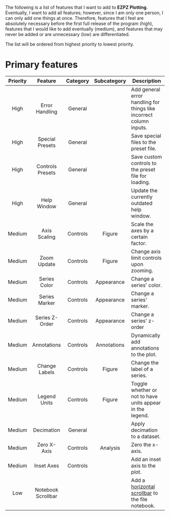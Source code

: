 The following is a list of features that I want to add to **EZPZ Plotting**. Eventually, I want to add all features; however, since I am only one person, I can only add one things at once. Therefore, features that I feel are absolutely necessary before the first full release of the program (high), features that I would like to add eventually (medium), and features that may never be added or are unnecessary (low) are differentiated.

The list will be ordered from highest priority to lowest priority.

# Primary features

| Priority | Feature | Category | Subcategory | Description |
|:--:|:--:|:--:|:--:|--|
| High | Error Handling | General |  | Add general error handling for things like incorrect column inputs. |
| High | Special Presets | General |  | Save special files to the preset file. |
| High | Controls Presets | General |  | Save custom controls to the preset file for loading. |
| High | Help Window | General |  | Update the currently outdated help window. |
| Medium | Axis Scaling | Controls | Figure | Scale the axes by a certain factor. |
| Medium | Zoom Update | Controls | Figure | Change axis limit controls upon zooming. | 
| Medium | Series Color | Controls | Appearance | Change a series' color. |
| Medium | Series Marker | Controls | Appearance | Change a series' marker. |
| Medium | Series Z-Order | Controls | Appearance | Change a series' z-order |
| Medium | Annotations | Controls | Annotations | Dynamically add annotations to the plot. |
| Medium | Change Labels | Controls | Figure | Change the label of a series. |
| Medium | Legend Units | Controls | Figure | Toggle whether or not to have units appear in the legend. |
| Medium | Decimation | General |  | Apply decimation to a dataset. |
| Medium | Zero X-Axis | Controls | Analysis | Zero the x-axis. |
| Medium | Inset Axes | Controls |  | Add an inset axis to the plot. |
| Low | Notebook Scrollbar |  |  | Add a [horizontal scrollbar](https://stackoverflow.com/questions/51105771/scrolling-notebook-tabs-tkinter) to the file notebook. |
